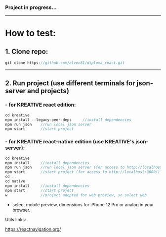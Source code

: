 ### Project in progress...
-----
# How to test:

## 1. Clone repo:

```js
git clone https://github.com/alven81/diploma_react.git
```
-----
## 2. Run project (use different terminals for json-server and projects)
### - for KREATIVE react edition:

```js
cd kreative
npm install --legacy-peer-deps     //install dependencies
npm run json    //run local json server
npm start       //start project
```

### - for KREATIVE react-native edition (use KREATIVE's json-server):

```js
cd kreative
npm install     //install dependencies
npm run json    //run local json server (for access to http://localhost:3004/)
npm start       //start project (for access to http://localhost:3000/)
cd ..
cd native
npm install     //install dependencies
npm start       //start project
w               //project adopted for web preview, so select web
```
- select mobile preview, dimensions for iPhone 12 Pro or analog in your browser.

Utils links:

https://reactnavigation.org/
